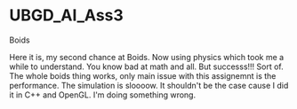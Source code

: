 # UBGD_AI_Ass3
Boids

Here it is, my second chance at Boids. Now using physics which took me a while to understand. You know bad at math and all.
But successs!!! Sort of. The whole boids thing works, only main issue with this assignemnt is the performance.
The simulation is sloooow. It shouldn't be the case cause I did it in C++ and OpenGL. I'm doing something wrong.
